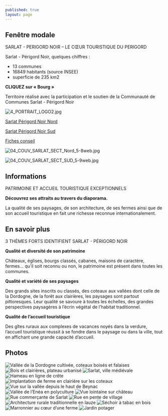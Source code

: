 ```yaml
---
published: true
layout: page
---
```


## Fenêtre modale
SARLAT - PERIGORD NOIR – LE CŒUR TOURISTIQUE DU PERIGORD

Sarlat - Périgord Noir, quelques chiffres :

- 13 communes
- 16849 habitants (source INSEE)
- superficie de 235 km2

**CLIQUEZ sur « Bourg »**

Territoire réalisé avec la participation et le soutien de la Communauté de Communes Sarlat - Périgord Noir

![4_PORTRAIT_LOGO2.jpg]({{site.baseurl}}/data/images/4/portrait/4_PORTRAIT_LOGO2.jpg)

<a href="https://fr.calameo.com/read/004999995c73624de7af4 " target="_blank">Sarlat Périgord Noir Nord </a>

<a href="https://fr.calameo.com/read/0049999951804571d2a2a " target="_blank">Sarlat Périgord Noir Sud </a>

<a href="http://cauedordogne.com/25-fiches-conseils/ " target="_blank">Fiches conseil </a>

![04_COUV_SARLAT_SECT_Nord_5-8web.jpg]({{site.baseurl}}/data/images/4/portrait/04_COUV_SARLAT_SECT_Nord_5-8web.jpg)

![04_COUV_SARLAT_SECT_SUD_5-9web.jpg]({{site.baseurl}}/data/images/4/portrait/04_COUV_SARLAT_SECT_SUD_5-9web.jpg)

## Informations
PATRIMOINE ET ACCUEIL TOURISTIQUE EXCEPTIONNELS

**Découvrez ses attraits au travers du diaporama.**

La qualité de ses paysages, de son architecture, de ses fermes ainsi que de son accueil touristique en fait une richesse reconnue internationalement.

## En savoir plus
3 THÈMES FORTS IDENTIFIENT SARLAT - PÉRIGORD NOIR

**Qualité et diversité de son patrimoine**

Châteaux, églises, bourgs classés, cabanes, maisons de caractère, fermes… qu’il soit reconnu ou non, le patrimoine est présent dans toutes les communes.

**Qualité et variété de ses paysages**

Des grands sites inscrits ou classés, des coteaux aux vallées dont celle de la Dordogne, de la forêt aux clairières, les paysages sont partout pittoresques. Leur qualité se savoure à toutes les échelles, des grandes perspectives paysagères à l’écrin végétal de l’habitat traditionnel. 

**Qualité de l’accueil touristique**

Des gîtes ruraux aux complexes de vacances noyés dans la verdure, l’accueil touristique réussit à se fondre dans le paysage ou dans la ville, tout en affichant une grande capacité d’accueil. 

## Photos
![Vallée de la Dordogne cultivée, coteaux boisés et falaises](/data/images/4/portrait/4_PORTRAIT_01.jpg)
![Bois et clairières, plateau urbanisé](/data/images/4/portrait/4_PORTRAIT_02.jpg)
![Sarlat, ville médiévale](/data/images/4/portrait/4_PORTRAIT_03.jpg)
![Hameau en ligne de crête](/data/images/4/portrait/4_PORTRAIT_04.jpg)
![Implantation de ferme en clairière sur les coteaux](/data/images/4/portrait/4_PORTRAIT_05.jpg)
![Vue sur la vallée depuis le haut de Beynac](/data/images/4/portrait/4_PORTRAIT_06.jpg)
![Vallée de l’Enéa en polyculture](/data/images/4/portrait/4_PORTRAIT_07.jpg)
![Vue lointaine sur château](/data/images/4/portrait/4_PORTRAIT_08.jpg)
![Rue commerçante de Sarlat](/data/images/4/portrait/4_PORTRAIT_09.jpg)
![Rue en pente de village](/data/images/4/portrait/4_PORTRAIT_10.jpg)
![Architecture rurale traditionnelle en lauze](/data/images/4/portrait/4_PORTRAIT_11.jpg)
![Séchoir à tabac en bois](/data/images/4/portrait/4_PORTRAIT_12.jpg)
![Marronnier au cœur d’une ferme](/data/images/4/portrait/4_PORTRAIT_13.jpg)
![Jardin potager](/data/images/4/portrait/4_PORTRAIT_14.jpg)
